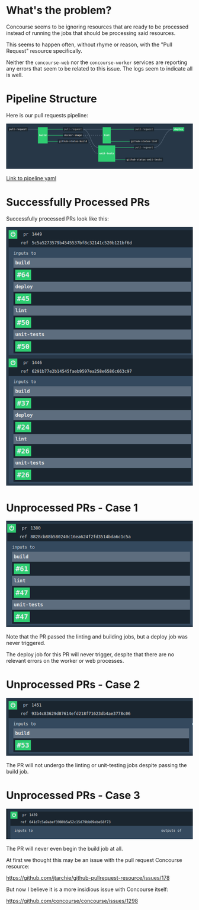 # What's the problem?
Concourse seems to be ignoring resources that are ready to be processed instead
of running the jobs that should be processing said resources.

This seems to happen often, without rhyme or reason, with the "Pull Request"
resource specifically.

Neither the `concourse-web` nor the `concourse-worker` services are reporting
any errors that seem to be related to this issue. The logs seem to indicate
all is well.

# Pipeline Structure
Here is our pull requests pipeline:

![ss1](/ss1.png?raw=true)

[Link to pipeline yaml](/pipeline-pull-requests.yaml)

# Successfully Processed PRs

Successfully processed PRs look like this:

![ss2](/ss2.png?raw=true)

# Unprocessed PRs - Case 1

![ss3](/ss3.png?raw=true)

Note that the PR passed the linting and building jobs, but a deploy
job was never triggered.

The deploy job for this PR will never trigger, despite that there are no
relevant errors on the worker or web processes.

# Unprocessed PRs - Case 2

![ss4](/ss4.png?raw=true)

The PR will not undergo the linting or unit-testing jobs despite passing the
build job.

# Unprocessed PRs - Case 3

![ss5](/ss5.png?raw=true)

The PR will never even begin the build job at all.

At first we thought this may be an issue with the pull request Concourse resource:

https://github.com/jtarchie/github-pullrequest-resource/issues/178

But now I believe it is a more insidious issue with Concourse itself:

https://github.com/concourse/concourse/issues/1298

